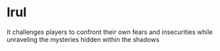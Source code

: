 # Irul
It challenges players to confront their own fears and insecurities while unraveling the mysteries hidden within the shadows
